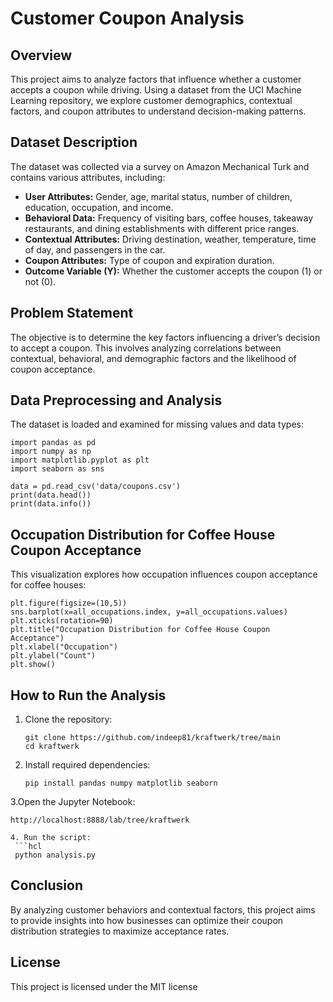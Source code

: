 # Customer Coupon Analysis

## Overview
This project aims to analyze factors that influence whether a customer accepts a coupon while driving. Using a dataset from the UCI Machine Learning repository, we explore customer demographics, contextual factors, and coupon attributes to understand decision-making patterns.

## Dataset Description
The dataset was collected via a survey on Amazon Mechanical Turk and contains various attributes, including:

- **User Attributes:** Gender, age, marital status, number of children, education, occupation, and income.
- **Behavioral Data:** Frequency of visiting bars, coffee houses, takeaway restaurants, and dining establishments with different price ranges.
- **Contextual Attributes:** Driving destination, weather, temperature, time of day, and passengers in the car.
- **Coupon Attributes:** Type of coupon and expiration duration.
- **Outcome Variable (Y):** Whether the customer accepts the coupon (1) or not (0).

## Problem Statement
The objective is to determine the key factors influencing a driver’s decision to accept a coupon. This involves analyzing correlations between contextual, behavioral, and demographic factors and the likelihood of coupon acceptance.

## Data Preprocessing and Analysis
The dataset is loaded and examined for missing values and data types:

```hcl
import pandas as pd
import numpy as np
import matplotlib.pyplot as plt
import seaborn as sns

data = pd.read_csv('data/coupons.csv')
print(data.head())
print(data.info())
```

## Occupation Distribution for Coffee House Coupon Acceptance
This visualization explores how occupation influences coupon acceptance for coffee houses:
```hcl
plt.figure(figsize=(10,5))
sns.barplot(x=all_occupations.index, y=all_occupations.values)
plt.xticks(rotation=90)
plt.title("Occupation Distribution for Coffee House Coupon Acceptance")
plt.xlabel("Occupation")
plt.ylabel("Count")
plt.show()
```
## How to Run the Analysis
1. Clone the repository:
   ```hcl
   git clone https://github.com/indeep81/kraftwerk/tree/main
   cd kraftwerk
   ```
2. Install required dependencies:
   ```hcl
   pip install pandas numpy matplotlib seaborn
   ```
3.Open the Jupyter Notebook:
  ```hcl
http://localhost:8888/lab/tree/kraftwerk

4. Run the script:
   ```hcl
   python analysis.py
   ```

## Conclusion
By analyzing customer behaviors and contextual factors, this project aims to provide insights into how businesses can optimize their coupon distribution strategies to maximize acceptance rates.

## License
This project is licensed under the MIT license
